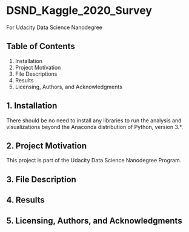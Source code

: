 # DSND_Kaggle_2020_Survey
For Udacity Data Science Nanodegree

## Table of Contents
  1. Installation
  2. Project Motivation
  3. File Descriptions
  4. Results
  5. Licensing, Authors, and Acknowledgments

## 1. Installation
There should be no need to install any libraries to run the analysis and visualizations beyond the Anaconda distribution of Python, version 3.*. 

## 2. Project Motivation
This project is part of the Udacity Data Science Nanodegree Program.

## 3. File Description

## 4. Results

## 5. Licensing, Authors, and Acknowledgments

